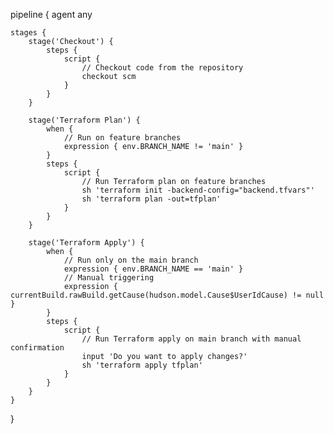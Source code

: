 pipeline {
    agent any

    stages {
        stage('Checkout') {
            steps {
                script {
                    // Checkout code from the repository
                    checkout scm
                }
            }
        }

        stage('Terraform Plan') {
            when {
                // Run on feature branches
                expression { env.BRANCH_NAME != 'main' }
            }
            steps {
                script {
                    // Run Terraform plan on feature branches
                    sh 'terraform init -backend-config="backend.tfvars"'
                    sh 'terraform plan -out=tfplan'
                }
            }
        }

        stage('Terraform Apply') {
            when {
                // Run only on the main branch
                expression { env.BRANCH_NAME == 'main' }
                // Manual triggering
                expression { currentBuild.rawBuild.getCause(hudson.model.Cause$UserIdCause) != null }
            }
            steps {
                script {
                    // Run Terraform apply on main branch with manual confirmation
                    input 'Do you want to apply changes?'
                    sh 'terraform apply tfplan'
                }
            }
        }
    }
}
